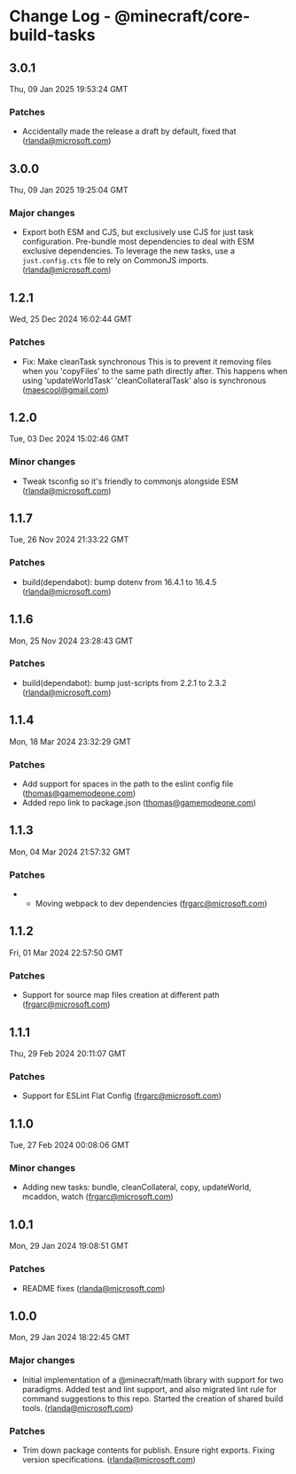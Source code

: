 # Change Log - @minecraft/core-build-tasks

<!-- This log was last generated on Thu, 09 Jan 2025 19:53:24 GMT and should not be manually modified. -->

<!-- Start content -->

## 3.0.1

Thu, 09 Jan 2025 19:53:24 GMT

### Patches

- Accidentally made the release a draft by default, fixed that (rlanda@microsoft.com)

## 3.0.0

Thu, 09 Jan 2025 19:25:04 GMT

### Major changes

- Export both ESM and CJS, but exclusively use CJS for just task configuration. Pre-bundle most dependencies to deal with ESM exclusive dependencies.
To leverage the new tasks, use a `just.config.cts` file to rely on CommonJS imports. (rlanda@microsoft.com)

## 1.2.1

Wed, 25 Dec 2024 16:02:44 GMT

### Patches

- Fix: Make cleanTask synchronous This is to prevent it removing files when you 'copyFiles' to the same path directly after. This happens when using 'updateWorldTask' 'cleanCollateralTask' also is synchronous (maescool@gmail.com)

## 1.2.0

Tue, 03 Dec 2024 15:02:46 GMT

### Minor changes

- Tweak tsconfig so it's friendly to commonjs alongside ESM (rlanda@microsoft.com)

## 1.1.7

Tue, 26 Nov 2024 21:33:22 GMT

### Patches

- build(dependabot): bump dotenv from 16.4.1 to 16.4.5 (rlanda@microsoft.com)

## 1.1.6

Mon, 25 Nov 2024 23:28:43 GMT

### Patches

- build(dependabot): bump just-scripts from 2.2.1 to 2.3.2 (rlanda@microsoft.com)

## 1.1.4

Mon, 18 Mar 2024 23:32:29 GMT

### Patches

- Add support for spaces in the path to the eslint config file (thomas@gamemodeone.com)
- Added repo link to package.json (thomas@gamemodeone.com)

## 1.1.3

Mon, 04 Mar 2024 21:57:32 GMT

### Patches

- - Moving webpack to dev dependencies (frgarc@microsoft.com)

## 1.1.2

Fri, 01 Mar 2024 22:57:50 GMT

### Patches

- Support for source map files creation at different path (frgarc@microsoft.com)

## 1.1.1

Thu, 29 Feb 2024 20:11:07 GMT

### Patches

- Support for ESLint Flat Config (frgarc@microsoft.com)

## 1.1.0

Tue, 27 Feb 2024 00:08:06 GMT

### Minor changes

- Adding new tasks: bundle, cleanCollateral, copy, updateWorld, mcaddon, watch (frgarc@microsoft.com)

## 1.0.1

Mon, 29 Jan 2024 19:08:51 GMT

### Patches

- README fixes (rlanda@microsoft.com)

## 1.0.0

Mon, 29 Jan 2024 18:22:45 GMT

### Major changes

- Initial implementation of a @minecraft/math library with support for two paradigms. Added test and lint support, and also migrated lint rule for command suggestions to this repo. Started the creation of shared build tools. (rlanda@microsoft.com)

### Patches

- Trim down package contents for publish. Ensure right exports. Fixing version specifications. (rlanda@microsoft.com)
